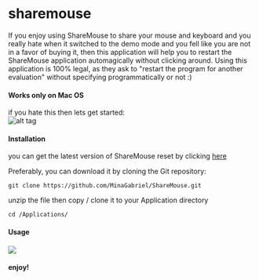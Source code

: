 # sharemouse
If you enjoy using ShareMouse to share your mouse and keyboard and you really hate when it switched to the 
demo mode and you fell like you are not in a favor of buying it, 
then this application will help you to restart the ShareMouse application automagically without clicking around. 
Using this application is 100% legal, as they ask to "restart the program for another evaluation" without specifying programmatically  or not :)

<h4>Works only on Mac OS</h4> 

if you hate this then lets get started: <br>
![alt tag](http://content.screencast.com/users/minagabriel/folders/Snagit/media/5fea880c-4881-4f06-9371-8ea0aefa4fcc/2016-03-30_17-22-32.png)


<h4>Installation</h4>

you can get the latest version of ShareMouse reset by clicking <a href="https://github.com/MinaGabriel/ShareMouse/archive/master.zip">here</a>

Preferably, you can download it by cloning the Git repository:

    git clone https://github.com/MinaGabriel/ShareMouse.git 

unzip the file then copy / clone it to your Application directory 

    cd /Applications/ 
    


<h4>Usage<h4>

<img src="http://content.screencast.com/users/minagabriel/folders/Default/media/2c6cdd65-1e1f-4a9a-b7f3-663b9e7e9040/2016-04-01_16-33-27.gif"/>



<h4>enjoy!</h4>



